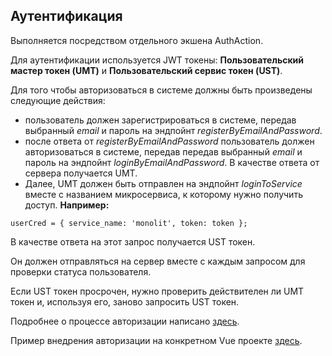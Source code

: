 ## Аутентификация

Выполняется посредством отдельного экшена AuthAction.

Для аутентификации используется JWT токены: **Пользовательский мастер токен (UMT)** и **Пользовательский сервис токен (UST)**.

Для того чтобы авторизоваться в системе должны быть произведены следующие действия:

- пользователь должен зарегистрироваться в системе, передав выбранный *email* и пароль на эндпойнт *registerByEmailAndPassword*.
- после ответа от *registerByEmailAndPassword* пользователь должен авторизоваться в системе, передав передав выбранный *email* и пароль на эндпойнт *loginByEmailAndPassword*. В качестве ответа от сервера получается UMT.
- Далее, UMT должен быть отправлен на эндпойнт *loginToService* вместе с названием микросервиса, к которому нужно получить доступ.
**Например:**
```
userCred = { service_name: 'monolit', token: token };
```
В качестве ответа на этот запрос получается UST токен.

Он должен отправляться на сервер вместе с каждым запросом для проверки статуса пользователя.

Если UST токен просрочен, нужно проверить действителен ли UMT токен и, используя его, заново запросить UST токен.

Подробнее о процессе авторизации написано [здесь](/server/autorization.md).

Пример внедрения авторизации на конкретном Vue проекте [здесь](/client/example_auth.md).
